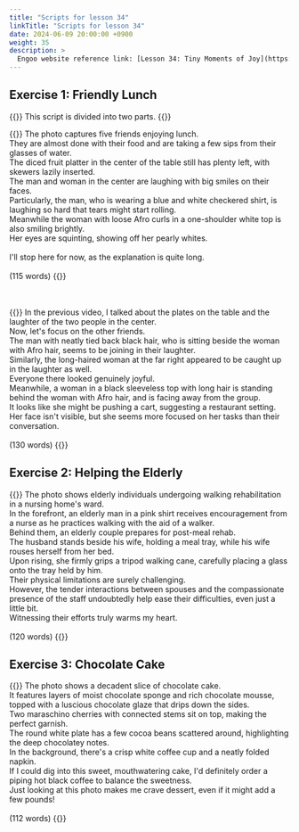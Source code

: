 ```yaml
---
title: "Scripts for lesson 34"
linkTitle: "Scripts for lesson 34"
date: 2024-06-09 20:00:00 +0900
weight: 35
description: >
  Engoo website reference link: [Lesson 34: Tiny Moments of Joy](https://engoo.com/app/lessons/describing-pictures-intermediate-describing-pictures-tiny-moments-of-joy/p0UUSEZ9EeeDXqtwukGmAA?category_id=P_HriMOnEeifo0O-yMP42w&course_id=ZZasjsOnEeiHZVOMC0VfdA)
---
```


## Exercise 1: Friendly Lunch

{{<alert>}}
This script is divided into two parts.
{{</alert>}}

{{<card header="**1st script**">}}
The photo captures five friends enjoying lunch. <br/>
They are almost done with their food and are taking a few sips from their glasses of water.<br/>
The diced fruit platter in the center of the table still has plenty left, with skewers lazily inserted.<br/>
The man and woman in the center are laughing with big smiles on their faces. <br/>
Particularly, the man, who is wearing a blue and white checkered shirt, is laughing so hard that tears might start rolling.<br/>
Meanwhile the woman with loose Afro curls in a one-shoulder white top is also smiling brightly. <br/>
Her eyes are squinting, showing off her pearly whites.<br/>
<br/>
I'll stop here for now, as the explanation is quite long.<br/>
<br/>
(115 words)
{{</card>}}

　

{{<card header="**2nd script**">}}
In the previous video, I talked about the plates on the table and the laughter of the two people in the center.<br/>
Now, let's focus on the other friends. <br/>
The man with neatly tied back black hair, who is sitting beside the woman with Afro hair, seems to be joining in their laughter.<br/>
Similarly, the long-haired woman at the far right appeared to be caught up in the laughter as well.<br/>
Everyone there looked genuinely joyful.<br/>
Meanwhile, a woman in a black sleeveless top with long hair is standing behind the woman with Afro hair, and is facing away from the group.<br/>
It looks like she might be pushing a cart, suggesting a restaurant setting. <br/>
Her face isn't visible, but she seems more focused on her tasks than their conversation.<br/>
<br/>
(130 words)
{{</card>}}

## Exercise 2: Helping the Elderly

{{<card header="**Script**">}}
The photo shows elderly individuals undergoing walking rehabilitation in a nursing home's ward.<br/>
In the forefront, an elderly man in a pink shirt receives encouragement from a nurse as he practices walking with the aid of a walker.<br/>
Behind them, an elderly couple prepares for post-meal rehab.<br/>
The husband stands beside his wife, holding a meal tray, while his wife rouses herself from her bed. <br/>
Upon rising, she firmly grips a tripod walking cane, carefully placing a glass onto the tray held by him. <br/>
Their physical limitations are surely challenging.<br/>
However, the tender interactions between spouses and the compassionate presence of the staff undoubtedly help ease their difficulties, even just a little bit.<br/>
Witnessing their efforts truly warms my heart. <br/>
<br/>
(120 words)
{{</card>}}

## Exercise 3: Chocolate Cake

{{<card header="**Script**">}}
The photo shows a decadent slice of chocolate cake. <br/>
It features layers of moist chocolate sponge and rich chocolate mousse, topped with a luscious chocolate glaze that drips down the sides. <br/>
Two maraschino cherries with connected stems sit on top, making the perfect garnish. <br/>
The round white plate has a few cocoa beans scattered around, highlighting the deep chocolatey notes. <br/>
In the background, there's a crisp white coffee cup and a neatly folded napkin. <br/>
If I could dig into this sweet, mouthwatering cake, I'd definitely order a piping hot black coffee to balance the sweetness. <br/>
Just looking at this photo makes me crave dessert, even if it might add a few pounds!<br/>
<br/>
(112 words)
{{</card>}}

